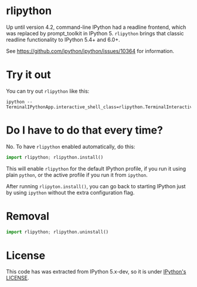 # rlipython

Up until version 4.2, command-line IPython had a readline frontend, which was
replaced by prompt_toolkit in IPython 5. `rlipython` brings that classic
readline functionality to IPython 5.4+ and 6.0+.

See https://github.com/ipython/ipython/issues/10364 for information.

# Try it out

You can try out `rlipython` like this:

```
ipython --TerminalIPythonApp.interactive_shell_class=rlipython.TerminalInteractiveShell
```

# Do I have to do that every time?

No. To have `rlipython` enabled automatically, do this:

```python
import rlipython; rlipython.install()
```

This will enable `rlipython` for the default IPython profile, if you run it
using plain `python`, or the active profile if you run it from `ipython`.

After running `rlipyton.install()`, you can go back to starting IPython just by
using `ipython` without the extra configuration flag.


# Removal
```python
import rlipython; rlipython.uninstall()
```

# License

This code has was extracted from IPython 5.x-dev, so it is under [IPython's
LICENSE](LICENSE.rst).
